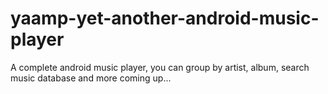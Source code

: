 yaamp-yet-another-android-music-player
======================================

A complete android music player, you can group by artist, album, search music database and more coming up...
